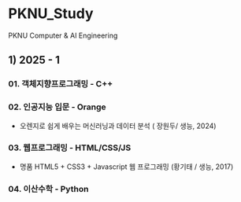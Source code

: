 # PKNU_Study
PKNU Computer &amp; AI Engineering

## 1) 2025 - 1

### 01. 객체지향프로그래밍 - C++

### 02. 인공지능 입문 - Orange
- 오렌지로 쉽게 배우는 머신러닝과 데이터 분석 ( 장원두/ 생능, 2024)

### 03. 웹프로그래밍 - HTML/CSS/JS
- 명품 HTML5 + CSS3 + Javascript 웹 프로그래밍 (황기태 / 생능, 2017)

### 04. 이산수학 - Python
